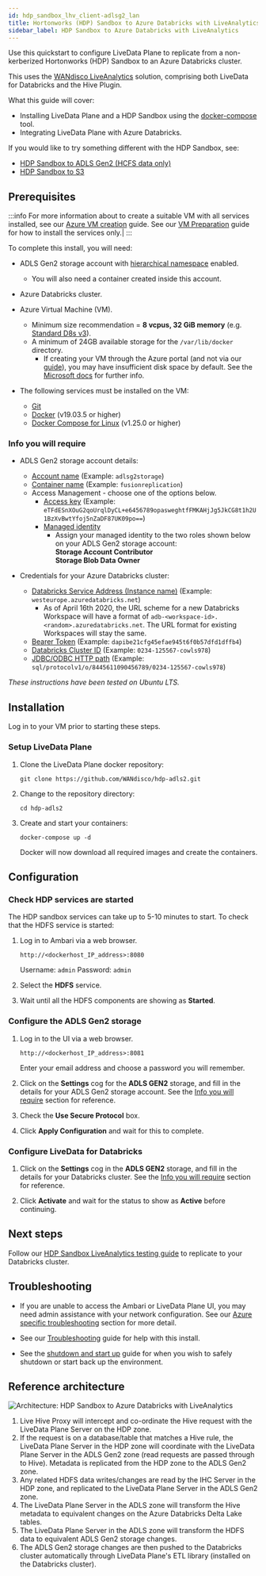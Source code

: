 ```yaml
---
id: hdp_sandbox_lhv_client-adlsg2_lan
title: Hortonworks (HDP) Sandbox to Azure Databricks with LiveAnalytics
sidebar_label: HDP Sandbox to Azure Databricks with LiveAnalytics
---
```


Use this quickstart to configure LiveData Plane to replicate from a non-kerberized Hortonworks (HDP) Sandbox to an Azure Databricks cluster.

This uses the [WANdisco LiveAnalytics](https://wandisco.com/products/live-analytics) solution, comprising both LiveData for Databricks and the Hive Plugin.

What this guide will cover:

* Installing LiveData Plane and a HDP Sandbox using the [docker-compose](https://docs.docker.com/compose/) tool.
* Integrating LiveData Plane with Azure Databricks.

If you would like to try something different with the HDP Sandbox, see:

* [HDP Sandbox to ADLS Gen2 (HCFS data only)](./hdp_sandbox-adlsg2.md)
* [HDP Sandbox to S3](./hdp_sandbox-s3.md)

## Prerequisites

:::info
For more information about to create a suitable VM with all services installed, see our [Azure VM creation](../preparation/azure_vm_creation.md) guide. See our [VM Preparation](../preparation/vm_prep.md) guide for how to install the services only.|
:::

To complete this install, you will need:

* ADLS Gen2 storage account with [hierarchical namespace](https://docs.microsoft.com/en-us/azure/storage/blobs/data-lake-storage-namespace) enabled.
  * You will also need a container created inside this account.
* Azure Databricks cluster.
* Azure Virtual Machine (VM).
  * Minimum size recommendation = **8 vcpus, 32 GiB memory** (e.g. [Standard D8s v3](https://docs.microsoft.com/en-us/azure/virtual-machines/dv3-dsv3-series#dsv3-series)).
  * A minimum of 24GB available storage for the `/var/lib/docker` directory.
    * If creating your VM through the Azure portal (and not via our [guide](../preparation/azure_vm_creation.md)), you may have insufficient disk space by default. See the [Microsoft docs](https://docs.microsoft.com/en-us/azure/virtual-machines/windows/expand-os-disk) for further info.

* The following services must be installed on the VM:
  * [Git](https://git-scm.com/book/en/v2/Getting-Started-Installing-Git)
  * [Docker](https://docs.docker.com/install/) (v19.03.5 or higher)
  * [Docker Compose for Linux](https://docs.docker.com/compose/install/#install-compose) (v1.25.0 or higher)

### Info you will require

* ADLS Gen2 storage account details:
  * [Account name](https://docs.microsoft.com/en-us/azure/storage/common/storage-account-create?tabs=azure-portal#create-a-storage-account) (Example: `adlsg2storage`)
  * [Container name](https://docs.microsoft.com/en-us/azure/storage/blobs/storage-quickstart-blobs-portal#create-a-container) (Example: `fusionreplication`)
  * Access Management - choose one of the options below.
    * [Access key](https://docs.microsoft.com/en-us/azure/storage/common/storage-account-keys-manage#view-access-keys-and-connection-string) (Example: `eTFdESnXOuG2qoUrqlDyCL+e6456789opasweghtfFMKAHjJg5JkCG8t1h2U1BzXvBwtYfoj5nZaDF87UK09po==`)
    * [Managed identity](https://docs.microsoft.com/en-us/azure/active-directory/managed-identities-azure-resources/howto-assign-access-portal)
      * Assign your managed identity to the two roles shown below on your ADLS Gen2 storage account:  
        **Storage Account Contributor**  
        **Storage Blob Data Owner**

* Credentials for your Azure Databricks cluster:
  * [Databricks Service Address (Instance name)](https://docs.databricks.com/workspace/workspace-details.html#workspace-instance-and-id) (Example: `westeurope.azuredatabricks.net`)
    * As of April 16th 2020, the URL scheme for a new Databricks Workspace will have a format of `adb-<workspace-id>.<random>.azuredatabricks.net`. The URL format for existing Workspaces will stay the same.
  * [Bearer Token](https://docs.databricks.com/dev-tools/api/latest/authentication.html#generate-a-token) (Example: `dapibe21cfg45efae945t6f0b57dfd1dffb4`)
  * [Databricks Cluster ID](https://docs.databricks.com/workspace/workspace-details.html#cluster-url) (Example: `0234-125567-cowls978`)
  * [JDBC/ODBC HTTP path](https://docs.databricks.com/bi/jdbc-odbc-bi.html#construct-the-jdbc-url) (Example: `sql/protocolv1/o/8445611090456789/0234-125567-cowls978`)

_These instructions have been tested on Ubuntu LTS._

## Installation

Log in to your VM prior to starting these steps.

### Setup LiveData Plane

1. Clone the LiveData Plane docker repository:

   `git clone https://github.com/WANdisco/hdp-adls2.git`

1. Change to the repository directory:

   `cd hdp-adls2`

1. Create and start your containers:

   `docker-compose up -d`

   Docker will now download all required images and create the containers.

## Configuration

### Check HDP services are started

The HDP sandbox services can take up to 5-10 minutes to start. To check that the HDFS service is started:

1. Log in to Ambari via a web browser.

   `http://<dockerhost_IP_address>:8080`

   Username: `admin`
   Password: `admin`

1. Select the **HDFS** service.

1. Wait until all the HDFS components are showing as **Started**.

### Configure the ADLS Gen2 storage

1. Log in to the UI via a web browser.

   `http://<dockerhost_IP_address>:8081`

   Enter your email address and choose a password you will remember.

1. Click on the **Settings** cog for the **ADLS GEN2** storage, and fill in the details for your ADLS Gen2 storage account. See the [Info you will require](#info-you-will-require) section for reference.

1. Check the **Use Secure Protocol** box.

1. Click **Apply Configuration** and wait for this to complete.

### Configure LiveData for Databricks

1. Click on the **Settings** cog in the **ADLS GEN2** storage, and fill in the details for your Databricks cluster. See the [Info you will require](#info-you-will-require) section for reference.

1. Click **Activate** and wait for the status to show as **Active** before continuing.

## Next steps

Follow our [HDP Sandbox LiveAnalytics testing guide](../testing/test-hdp-sandbox-liveanalytics.md) to replicate to your Databricks cluster.

## Troubleshooting

* If you are unable to access the Ambari or LiveData Plane UI, you may need admin assistance with your network configuration. See our [Azure specific troubleshooting](../troubleshooting/general_troubleshooting.md#unable-to-access-ambari-cloudera-or-fusion-ui-on-vm) section for more detail.

* See our [Troubleshooting](../troubleshooting/hdp_sandbox_troubleshooting.md) guide for help with this install.

* See the [shutdown and start up](../operation/hdp_sandbox_fusion_stop_start.md) guide for when you wish to safely shutdown or start back up the environment.

## Reference architecture

![Architecture: HDP Sandbox to Azure Databricks with LiveAnalytics](/img/arch_hdp_sandbox_az_databricks_lan.jpg)

1. Live Hive Proxy will intercept and co-ordinate the Hive request with the LiveData Plane Server on the HDP zone.
1. If the request is on a database/table that matches a Hive rule, the LiveData Plane Server in the HDP zone will coordinate with the LiveData Plane Server in the ADLS Gen2 zone (read requests are passed through to Hive). Metadata is replicated from the HDP zone to the ADLS Gen2 zone.
1. Any related HDFS data writes/changes are read by the IHC Server in the HDP zone, and replicated to the LiveData Plane Server in the ADLS Gen2 zone.
1. The LiveData Plane Server in the ADLS zone will transform the Hive metadata to equivalent changes on the Azure Databricks Delta Lake tables.
1. The LiveData Plane Server in the ADLS zone will transform the HDFS data to equivalent ADLS Gen2 storage changes.
1. The ADLS Gen2 storage changes are then pushed to the Databricks cluster automatically through LiveData Plane's ETL library (installed on the Databricks cluster).